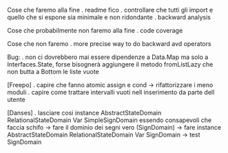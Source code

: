 Cose che faremo alla fine
    . readme fico
    . controllare che tutti gli import e quello che si espone sia minimale e non ridondante
    . backward analysis

Cose che probabilmente non faremo alla fine
    . code coverage

Cose che non faremo
    . more precise way to do backward avd operators

Bug:
    . non ci dovrebbero mai essere dipendenze a Data.Map ma solo a Interfaces.State, forse bisognerà aggiungere il metodo fromListLazy che non butta a Bottom le liste vuote

[Freepo]
    . capire che fanno atomic assign e cond -> rifattorizzare i meno moduli
    . capire come trattare intervalli vuoti nell inserimento da parte dell utente

[Danses]
    . lasciare cosi instance AbstractStateDomain RelationalStateDomain Var SimpleSignDomain essendo consapevoli che faccia schifo
        -> fare il dominio dei segni vero (SignDomain)
            -> fare instance AbstractStateDomain RelationalStateDomain Var SignDomain
                -> test SignDomain
